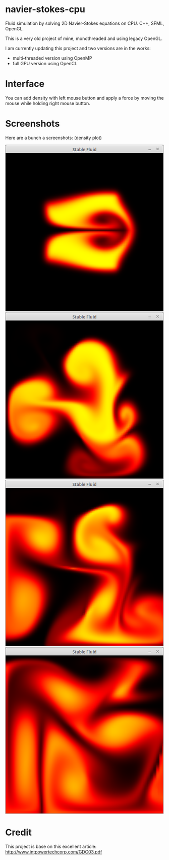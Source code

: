 # navier-stokes-cpu
Fluid simulation by solving 2D Navier-Stokes equations on CPU.
C++, SFML, OpenGL.

This is a very old project of mine, monothreaded and using legacy OpenGL.

I am currently updating this project and two versions are in the works:
 - multi-threaded version using OpenMP
 - full GPU version using OpenCL


# Interface
You can add density with left mouse button and apply a force by moving the mouse
while holding right mouse button.


# Screenshots

Here are a bunch a screenshots: (density plot)

![alt text](screenshots/screen01.png "Screenshot of a simulation")
![alt text](screenshots/screen02.png "Screenshot of a simulation")
![alt text](screenshots/screen03.png "Screenshot of a simulation")
![alt text](screenshots/screen04.png "Screenshot of a simulation")

# Credit
This project is base on this excellent article:
http://www.intpowertechcorp.com/GDC03.pdf
